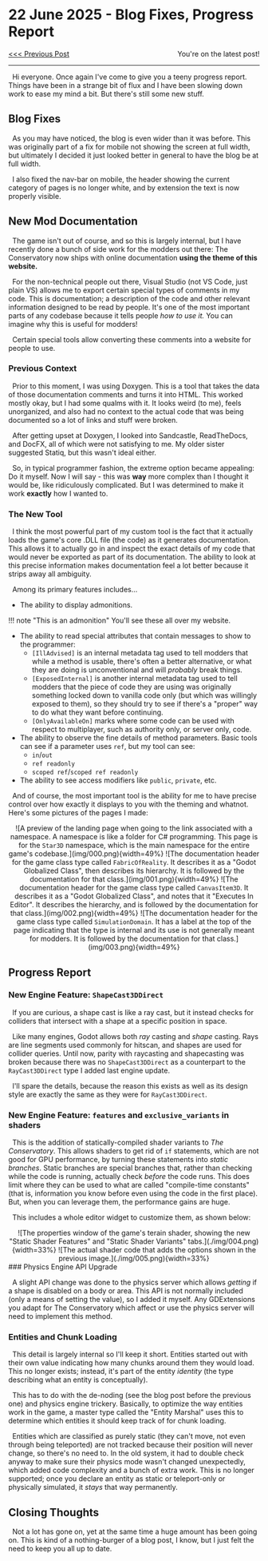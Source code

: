 # 22 June 2025 - Blog Fixes, Progress Report
<span style="float:left">[&lt;&lt;&lt; Previous Post](../06/04.md)</span>
<!--<span style="float:right">[Next Post &gt;&gt;&gt;]()</span>-->
<span style="float:right">You're on the latest post!</span>
<br/>
***

&nbsp;&nbsp;Hi everyone. Once again I've come to give you a teeny progress report. Things have been in a strange bit of flux and I have been slowing down work to ease my mind a bit. But there's still some new stuff.

## Blog Fixes

&nbsp;&nbsp;As you may have noticed, the blog is even wider than it was before. This was originally part of a fix for mobile not showing the screen at full width, but ultimately I decided it just looked better in general to have the blog be at full width.

&nbsp;&nbsp;I also fixed the nav-bar on mobile, the header showing the current category of pages is no longer white, and by extension the text is now properly visible.

## New Mod Documentation

&nbsp;&nbsp;The game isn't out of course, and so this is largely internal, but I have recently done a bunch of side work for the modders out there: The Conservatory now ships with online documentation **using the theme of this website.**

&nbsp;&nbsp;For the non-technical people out there, Visual Studio (not VS Code, just plain VS) allows me to export certain special types of comments in my code. This is documentation; a description of the code and other relevant information designed to be read by people. It's one of the most important parts of any codebase because it tells people *how to use it.* You can imagine why this is useful for modders!

&nbsp;&nbsp;Certain special tools allow converting these comments into a website for people to use.

### Previous Context

&nbsp;&nbsp;Prior to this moment, I was using Doxygen. This is a tool that takes the data of those documentation comments and turns it into HTML. This worked mostly okay, but I had some qualms with it. It looks weird (to me), feels unorganized, and also had no context to the actual code that was being documented so a lot of links and stuff were broken.

&nbsp;&nbsp;After getting upset at Doxygen, I looked into Sandcastle, ReadTheDocs, and DocFX, all of which were not satisfying to me. My older sister suggested Statiq, but this wasn't ideal either.

&nbsp;&nbsp;So, in typical programmer fashion, the extreme option became appealing: Do it myself. Now I will say - this was **way** more complex than I thought it would be, like ridiculously complicated. But I was determined to make it work **exactly** how I wanted to.

### The New Tool

&nbsp;&nbsp;I think the most powerful part of my custom tool is the fact that it actually loads the game's core .DLL file (the code) as it generates documentation. This allows it to actually go in and inspect the exact details of my code that would never be exported as part of its documentation. The ability to look at this precise information makes documentation feel a lot better because it strips away all ambiguity. 

&nbsp;&nbsp;Among its primary features includes...

* The ability to display admonitions.

!!! note "This is an admonition"
    You'll see these all over my website.

* The ability to read special attributes that contain messages to show to the programmer:
    * `[IllAdvised]` is an internal metadata tag used to tell modders that while a method is usable, there's often a better alternative, or what they are doing is unconventional and will *probably* break things.
    * `[ExposedInternal]` is another internal metadata tag used to tell modders that the piece of code they are using was originally something locked down to vanilla code only (but which was willingly exposed to them), so they should try to see if there's a "proper" way to do what they want before continuing.
    * `[OnlyAvailableOn]` marks where some code can be used with respect to multiplayer, such as authority only, or server only, code.
* The ability to observe the fine details of method parameters. Basic tools can see if a parameter uses `ref`, but my tool can see:
    * `in`/`out`
    * `ref readonly`
    * `scoped ref`/`scoped ref readonly`
* The ability to see access modifiers like `public`, `private`, etc.

&nbsp;&nbsp;And of course, the most important tool is the ability for me to have precise control over how exactly it displays to you with the theming and whatnot. Here's some pictures of the pages I made:


<center>
<flex style="display:block">
![A preview of the landing page when going to the link associated with a namespace. A namespace is like a folder for C# programming. This page is for the <code>Star3D</code> namespace, which is the main namespace for the entire game's codebase.](img/000.png){width=49%}
![The documentation header for the game class type called <code>FabricOfReality</code>. It describes it as a "Godot Globalized Class", then describes its hierarchy. It is followed by the documentation for that class.](img/001.png){width=49%}
![The documentation header for the game class type called <code>CanvasItem3D</code>. It describes it as a "Godot Globalized Class", and notes that it "Executes In Editor". It describes the hierarchy, and is followed by the documentation for that class.](img/002.png){width=49%}
![The documentation header for the game class type called <code>SimulationDomain</code>. It has a label at the top of the page indicating that the type is internal and its use is not generally meant for modders. It is followed by the documentation for that class.](img/003.png){width=49%}
</flex>
</center>

## Progress Report

### New Engine Feature: `ShapeCast3DDirect`

&nbsp;&nbsp;If you are curious, a shape cast is like a ray cast, but it instead checks for colliders that intersect with a shape at a specific position in space.

&nbsp;&nbsp;Like many engines, Godot allows both *ray* casting and *shape* casting. Rays are line segments used commonly for hitscan, and shapes are used for collider queries. Until now, parity with raycasting and shapecasting was broken because there was no `ShapeCast3DDirect` as a counterpart to the `RayCast3DDirect` type I added last engine update.

&nbsp;&nbsp;I'll spare the details, because the reason this exists as well as its design style are exactly the same as they were for `RayCast3DDirect`.

### New Engine Feature: `features` and `exclusive_variants` in shaders

&nbsp;&nbsp;This is the addition of statically-compiled shader variants to *The Conservatory*. This allows shaders to get rid of `if` statements, which are not good for GPU performance, by turning these statements into *static branches*. Static branches are special branches that, rather than checking while the code is running, actually check *before* the code runs. This does limit where they can be used to what are called "compile-time constants" (that is, information you know before even using the code in the first place). But, when you can leverage them, the performance gains are huge.

&nbsp;&nbsp;This includes a whole editor widget to customize them, as shown below:

<center>
![The properties window of the game's terain shader, showing the new "Static Shader Features" and "Static Shader Variants" tabs.](./img/004.png){width=33%}
![The actual shader code that adds the options shown in the previous image.](./img/005.png){width=33%}
</center>
### Physics Engine API Upgrade

&nbsp;&nbsp;A slight API change was done to the physics server which allows *getting* if a shape is disabled on a body or area. This API is not normally included (only a means of setting the value), so I added it myself. Any GDExtensions you adapt for The Conservatory which affect or use the physics server will need to implement this method.

### Entities and Chunk Loading

&nbsp;&nbsp;This detail is largely internal so I'll keep it short. Entities started out with their own value indicating how many chunks around them they would load. This no longer exists; instead, it's part of the entity *identity* (the type describing what an entity is conceptually).

&nbsp;&nbsp;This has to do with the de-noding (see the blog post before the previous one) and physics engine trickery. Basically, to optimize the way entities work in the game, a master type called the "Entity Marshal" uses this to determine which entities it should keep track of for chunk loading.

&nbsp;&nbsp;Entities which are classified as purely static (they can't move, not even through being teleported) are not tracked because their position will never change, so there's no need to. In the old system, it had to double check anyway to make sure their physics mode wasn't changed unexpectedly, which added code complexity and a bunch of extra work. This is no longer supported; once you declare an entity as static or teleport-only or physically simulated, it *stays* that way permanently.

## Closing Thoughts

&nbsp;&nbsp;Not a lot has gone on, yet at the same time a huge amount has been going on. This is kind of a nothing-burger of a blog post, I know, but I just felt the need to keep you all up to date.